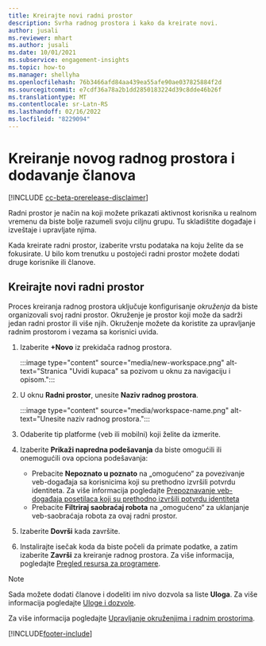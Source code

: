 ```yaml
---
title: Kreirajte novi radni prostor
description: Svrha radnog prostora i kako da kreirate novi.
author: jusali
ms.reviewer: mhart
ms.author: jusali
ms.date: 10/01/2021
ms.subservice: engagement-insights
ms.topic: how-to
ms.manager: shellyha
ms.openlocfilehash: 76b3466afd84aa439ea55afe90ae037825884f2d
ms.sourcegitcommit: e7cdf36a78a2b1dd2850183224d39c8dde46b26f
ms.translationtype: MT
ms.contentlocale: sr-Latn-RS
ms.lasthandoff: 02/16/2022
ms.locfileid: "8229094"
---
```

# <a name="create-a-new-workspace-and-add-members"></a>Kreiranje novog radnog prostora i dodavanje članova

[!INCLUDE [cc-beta-prerelease-disclaimer](includes/cc-beta-prerelease-disclaimer.md)]

Radni prostor je način na koji možete prikazati aktivnost korisnika u realnom vremenu da biste bolje razumeli svoju ciljnu grupu. Tu skladištite događaje i izveštaje i upravljate njima.

Kada kreirate radni prostor, izaberite vrstu podataka na koju želite da se fokusirate. U bilo kom trenutku u postojeći radni prostor možete dodati druge korisnike ili članove. 

## <a name="create-a-new-workspace"></a>Kreirajte novi radni prostor

Proces kreiranja radnog prostora uključuje konfigurisanje *okruženja* da biste organizovali svoj radni prostor. Okruženje je prostor koji može da sadrži jedan radni prostor ili više njih. Okruženje možete da koristite za upravljanje radnim prostorom i vezama sa korisnici uvida.

1. Izaberite **+Novo** iz prekidača radnog prostora.

   :::image type="content" source="media/new-workspace.png" alt-text="Stranica &quot;Uvidi kupaca&quot; sa pozivom u oknu za navigaciju i opisom.":::

1. U oknu **Radni prostor**, unesite **Naziv radnog prostora**.

   :::image type="content" source="media/workspace-name.png" alt-text="Unesite naziv radnog prostora.":::

1. Odaberite tip platforme (veb ili mobilni) koji želite da izmerite.

1. Izaberite **Prikaži napredna podešavanja** da biste omogućili ili onemogućili ova opciona podešavanja:

   - Prebacite **Nepoznato u poznato** na „omogućeno“ za povezivanje veb-događaja sa korisnicima koji su prethodno izvršili potvrdu identiteta. Za više informacija pogledajte [Prepoznavanje veb-događaja posetilaca koji su prethodno izvršili potvrdu identiteta](unknown-to-known.md)
   - Prebacite **Filtriraj saobraćaj robota** na „omogućeno“ za uklanjanje veb-saobraćaja robota za ovaj radni prostor. 

1. Izaberite **Dovrši** kada završite. 

1. Instalirajte isečak koda da biste počeli da primate podatke, a zatim izaberite **Završi** za kreiranje radnog prostora. Za više informacija, pogledajte [Pregled resursa za programere](developer-resources.md).

> [!NOTE]
> Sada možete dodati članove i dodeliti im nivo dozvola sa liste **Uloga**. Za više informacija pogledajte [Uloge i dozvole](user-roles.md). 

Za više informacija pogledajte [Upravljanje okruženjima i radnim prostorima](manage-environments-workspaces.md).


[!INCLUDE[footer-include](../includes/footer-banner.md)]
